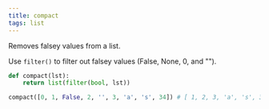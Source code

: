 ```yaml
---
title: compact
tags: list
---
```

Removes falsey values from a list.

Use `filter()` to filter out falsey values (False, None, 0, and "").

```python
def compact(lst):
    return list(filter(bool, lst))
```

``` python
compact([0, 1, False, 2, '', 3, 'a', 's', 34]) # [ 1, 2, 3, 'a', 's', 34 ]
```
